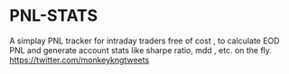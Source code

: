 # PNL-STATS
A simplay PNL tracker for intraday traders free of cost , to calculate EOD PNL and generate account stats like sharpe ratio, mdd , etc. on the fly.
https://twitter.com/monkeykngtweets

